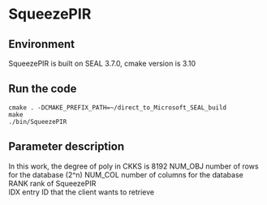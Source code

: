# SqueezePIR

## Environment
SqueezePIR is built on SEAL 3.7.0, cmake version is 3.10


## Run the code
```
cmake . -DCMAKE_PREFIX_PATH=~/direct_to_Microsoft_SEAL_build
make
./bin/SqueezePIR
```

## Parameter description
In this work, the degree of poly in CKKS is 8192
NUM_OBJ number of rows for the database (2^n)
NUM_COL number of columns for the database      
RANK    rank of SqueezePIR          
IDX     entry ID that the client wants to retrieve

